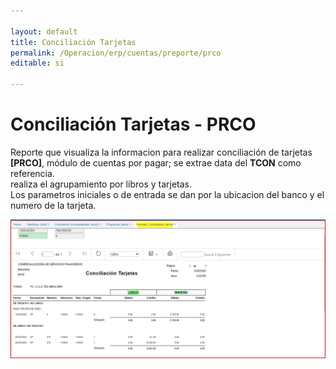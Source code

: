 ```yaml
---

layout: default
title: Conciliación Tarjetas 
permalink: /Operacion/erp/cuentas/preporte/prco
editable: si

---
```




# Conciliación Tarjetas  - PRCO


Reporte que visualiza la informacion para realizar conciliación de tarjetas **[PRCO]**, módulo de cuentas por pagar; se extrae data del **TCON** como referencia.  
realiza el agrupamiento por libros y tarjetas.  
Los parametros iniciales o de entrada se dan por la ubicacion del banco y el numero de la tarjeta.  


![](prco1.png)  









